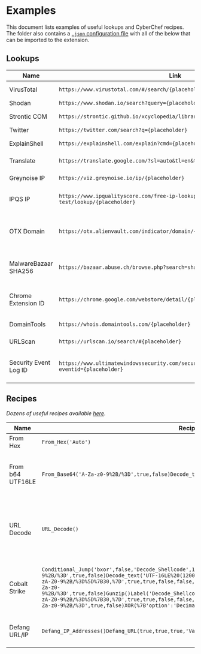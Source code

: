 # Examples

This document lists examples of useful lookups and CyberChef recipes.  The folder also contains a [`.json` configuration file](researchkit_examples.json) with all of the below that can be imported to the extension.

## Lookups

| Name | Link | Description|
| ---- | ---- | ---------- |
| VirusTotal | `https://www.virustotal.com/#/search/{placeholder}` | Search VirusTotal |
| Shodan | `https://www.shodan.io/search?query={placeholder}` | Search Shodan |
| Strontic COM | `https://strontic.github.io/xcyclopedia/library/clsid_{placeholder}.html` | Lookup COM Object CLSID |
| Twitter | `https://twitter.com/search?q={placeholder}` | Search Twitter |
| ExplainShell | `https://explainshell.com/explain?cmd={placeholder}` | Help text for shell command |
| Translate | `https://translate.google.com/?sl=auto&tl=en&text={placeholder}&op=translate` | Translate to English |
| Greynoise IP | `https://viz.greynoise.io/ip/{placeholder}` | Search Greynoise |
| IPQS IP | `https://www.ipqualityscore.com/free-ip-lookup-proxy-vpn-test/lookup/{placeholder}` | IP addressProxy / VPN lookup |
| OTX Domain | `https://otx.alienvault.com/indicator/domain/{placeholder}` | Search AlienVault Open Threat Exchange for domain |
| MalwareBazaar SHA256 | `https://bazaar.abuse.ch/browse.php?search=sha256%3A{placeholder}` | Search MalwareBazaar for SHA256 hash |
| Chrome Extension ID | `https://chrome.google.com/webstore/detail/{placeholder}` | Search Chrome Web Store for Extension ID |
| DomainTools | `https://whois.domaintools.com/{placeholder}` | Look up DNS info |
| URLScan | `https://urlscan.io/search/#{placeholder}` | Search URLScan |
| Security Event Log ID | `https://www.ultimatewindowssecurity.com/securitylog/encyclopedia/event.aspx?eventid={placeholder}` | Search for Windows Security Event Log ID |

## Recipes

*Dozens of useful recipes available [here](https://github.com/mattnotmax/cyberchef-recipes).*

| Name | Recipe | Description|
| ---- | ------ | ---------- |
| From Hex | `From_Hex('Auto')` | Convert from Hex |
| From b64 UTF16LE | `From_Base64('A-Za-z0-9%2B/%3D',true,false)Decode_text('UTF-16LE%20(1200)')` | Convert from Base64 and UTF-16 Little-Endian |
| URL Decode | `URL_Decode()` | Convert URL percent-encoded characters back to their normal values |
| Cobalt Strike | `Conditional_Jump('bxor',false,'Decode_Shellcode',10)Label('Decode_beacon')From_Base64('A-Za-z0-9%2B/%3D',true,false)Decode_text('UTF-16LE%20(1200)')Regular_expression('User%20defined','%5Ba-zA-Z0-9%2B/%3D%5D%7B30,%7D',true,true,false,false,false,false,'List%20matches')From_Base64('A-Za-z0-9%2B/%3D',true,false)Gunzip()Label('Decode_Shellcode')Regular_expression('User%20defined','%5Ba-zA-Z0-9%2B/%3D%5D%7B30,%7D',true,true,false,false,false,false,'List%20matches')From_Base64('A-Za-z0-9%2B/%3D',true,false)XOR(%7B'option':'Decimal','string':'35'%7D,'Standard',false)` | Parse out shell code from standard B64 Cobalt Strike Beacon |
| Defang URL/IP | `Defang_IP_Addresses()Defang_URL(true,true,true,'Valid%20domains%20and%20full%20URLs')` | Defang URLs and IP addresses |
